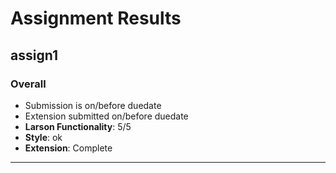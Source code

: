 # Assignment Results
## assign1
### Overall
- Submission is on/before duedate
- Extension submitted on/before duedate
- **Larson Functionality**: 5/5
- **Style**: ok
- **Extension**: Complete
-----
